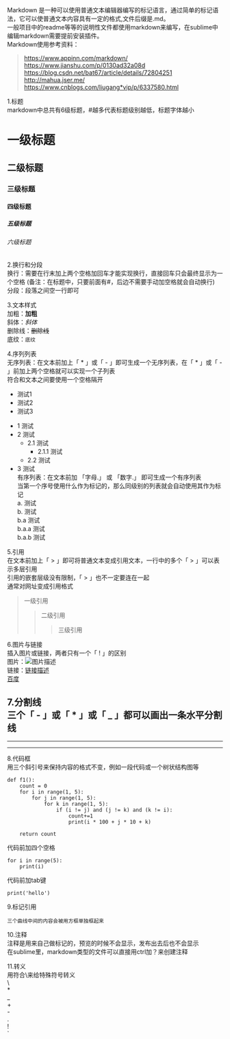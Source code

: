 Markdown 是一种可以使用普通文本编辑器编写的标记语言，通过简单的标记语法，它可以使普通文本内容具有一定的格式,文件后缀是.md。  
一般项目中的readme等等的说明性文件都使用markdown来编写，在sublime中编辑markdown需要提前安装插件。  
Markdown使用参考资料：  
> https://www.appinn.com/markdown/  
> https://www.jianshu.com/p/0130ad32a08d  
> https://blog.csdn.net/bat67/article/details/72804251  
> http://mahua.jser.me/  
> https://www.cnblogs.com/liugang*vip/p/6337580.html  

1.标题  
markdown中总共有6级标题，#越多代表标题级别越低，标题字体越小
# 一级标题
## 二级标题
### 三级标题
#### 四级标题
##### 五级标题
###### 六级标题

2.换行和分段  
换行：需要在行末加上两个空格加回车才能实现换行，直接回车只会最终显示为一个空格
(备注：在标题中，只要前面有#，后边不需要手动加空格就会自动换行)  
分段：段落之间空一行即可  

3.文本样式  
加粗：**加粗**  
斜体：*斜体*  
删除线：~~删除线~~  
底纹：`底纹`  

4.序列列表  
无序列表：在文本前加上「 * 」或「 - 」即可生成一个无序列表，在「 * 」或「 - 」前加上两个空格就可以实现一个子列表  
符合和文本之间要使用一个空格隔开  
- 测试1
- 测试2
- 测试3

* 1 测试  
* 2 测试  
  * 2.1 测试  
    * 2.1.1 测试  
  * 2.2 测试  
* 3 测试  
有序列表：在文本前加 「字母.」 或 「数字.」 即可生成一个有序列表  
当第一个序号使用什么作为标记的，那么同级别的列表就会自动使用其作为标记  
a. 测试  
b. 测试  
  b.a 测试  
    b.a.a 测试  
    b.a.b 测试  

5.引用  
在文本前加上「 > 」即可将普通文本变成引用文本，一行中的多个「 > 」可以表示多层引用  
引用的嵌套层级没有限制，「 > 」也不一定要连在一起  
通常对网址变成引用格式
> 一级引用  
>> 二级引用  
>>> 三级引用  

6.图片与链接  
插入图片或链接，两者只有一个「 ! 」的区别  
图片：![图片描述](图片地址)  
链接：[链接描述](链接地址)  
[百度](https://www.baidu.com/)  

7.分割线  
三个「 - 」或「 * 」或「 _ 」都可以画出一条水平分割线  
---
***
___

8.代码框  
用三个斜引号来保持内容的格式不变，例如一段代码或一个树状结构图等  
```
def f1():
    count = 0
    for i in range(1, 5):
        for j in range(1, 5):
            for k in range(1, 5):
                if (i != j) and (j != k) and (k != i):
                    count+=1
                    print(i * 100 + j * 10 + k)
                    
    return count
```
代码前加四个空格  

    for i in range(5):
        print(i)
代码前加tab键  

    print('hello')


9.标记引用
~~~
三个曲线中间的内容会被用方框单独框起来
~~~

10.注释  
注释是用来自己做标记的，预览的时候不会显示，发布出去后也不会显示  
在sublime里，markdown类型的文件可以直接用ctrl加？来创建注释
<!-- 这是不会显示出来的注释 -->

11.转义  
用符合\来给特殊符号转义  
\\  
\*  
\_  
\+  
\-  
\.  
\!  
\`  